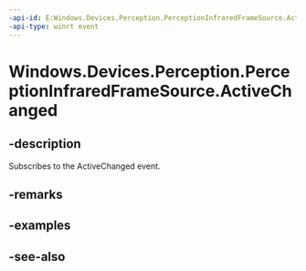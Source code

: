 ```yaml
---
-api-id: E:Windows.Devices.Perception.PerceptionInfraredFrameSource.ActiveChanged
-api-type: winrt event
---
```


<!-- Event syntax
public event Windows.Foundation.TypedEventHandler ActiveChanged<Windows.Devices.Perception.PerceptionInfraredFrameSource,  object>
-->

# Windows.Devices.Perception.PerceptionInfraredFrameSource.ActiveChanged

## -description
Subscribes to the ActiveChanged event.

## -remarks

## -examples

## -see-also
